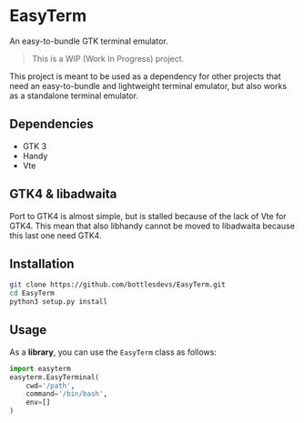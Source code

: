 # EasyTerm
An easy-to-bundle GTK terminal emulator.

> This is a WIP (Work In Progress) project.

This project is meant to be used as a dependency for other projects that
need an easy-to-bundle and lightweight terminal emulator, but also
works as a standalone terminal emulator.

## Dependencies
- GTK 3
- Handy
- Vte

## GTK4 & libadwaita
Port to GTK4 is almost simple, but is stalled because of the lack of
Vte for GTK4. This mean that also libhandy cannot be moved to libadwaita
because this last one need GTK4.

## Installation
```bash
git clone https://github.com/bottlesdevs/EasyTerm.git
cd EasyTerm
python3 setup.py install
```

## Usage
As a **library**, you can use the `EasyTerm` class as follows:
```python
import easyterm
easyterm.EasyTerminal(
    cwd='/path',
    command='/bin/bash',
    env=[]
)
```
